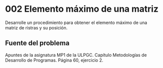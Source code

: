 # 002 Elemento máximo de una matriz
Desarrolle un procedimiento para obtener el elemento máximo de una matriz de ristras y su posición.

## Fuente del problema
Apuntes de la asignatura MP1 de la ULPGC. Capítulo Metodologías de Desarrollo de Programas. Página 60, ejercicio 2.


